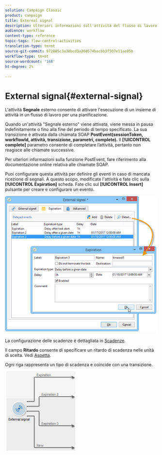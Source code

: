 ```yaml
---
solution: Campaign Classic
product: campaign
title: External signal
description: Ulteriori informazioni sull'attività del flusso di lavoro del segnale esterno
audience: workflow
content-type: reference
topic-tags: flow-control-activities
translation-type: tm+mt
source-git-commit: 972885c3a38bcd3a260574bacbb3f507e11ae05b
workflow-type: tm+mt
source-wordcount: '168'
ht-degree: 2%

---
```



# External signal{#external-signal}

L&#39;attività **Segnale** esterno consente di attivare l&#39;esecuzione di un insieme di attività in un flusso di lavoro per una pianificazione.

Quando un&#39;attività &quot;Segnale esterno&quot; viene attivata, viene messa in pausa indefinitamente o fino alla fine del periodo di tempo specificato. La sua transizione è attivata dalla chiamata SOAP **PostEvent(sessionToken, workflowId, attività, transizione, parametri, complete).** Il **[!UICONTROL complete]** parametro consente di completare l’attività, pertanto non reagisce alle chiamate successive.

Per ulteriori informazioni sulla funzione PostEvent, fare riferimento alla documentazione online relativa alle chiamate SOAP.

Puoi configurare questa attività per definire gli eventi in caso di mancata ricezione di segnali. A questo scopo, modificate l&#39;attività e fate clic sulla **[!UICONTROL Expiration]** scheda. Fate clic sul **[!UICONTROL Insert]** pulsante per creare e configurare un evento.

![](assets/edit_signal.png)

La configurazione delle scadenze è dettagliata in [Scadenze](../../workflow/using/defining-approvals.md).

Il campo **Ritardo** consente di specificare un ritardo di scadenza nelle unità di scelta. Vedi [Aspetta](../../workflow/using/wait.md).

Ogni riga rappresenta un tipo di scadenza e coincide con una transizione.

![](assets/external_sign_diag.png)

